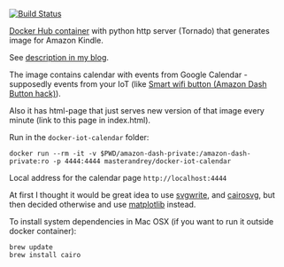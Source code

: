 [![Build Status](https://travis-ci.org/masterandrey/docker-iot-calendar.png)](https://travis-ci.org/masterandrey/docker-iot-calendar)

[Docker Hub container](https://hub.docker.com/r/masterandrey/docker-iot-calendar/) 
with python http server (Tornado) that generates image for Amazon Kindle.

See [description in my blog](http://masterandrey.com/posts/en/iot_calendar_synology/).

The image contains calendar with events from Google Calendar - supposedly events from your IoT
(like [Smart wifi button (Amazon Dash Button hack)](http://masterandrey.com/posts/en/amazon_dash_button_hack/)).

Also it has html-page that just serves new version of that image every minute (link to
this page in index.html).

Run in the `docker-iot-calendar` folder:
```
docker run --rm -it -v $PWD/amazon-dash-private:/amazon-dash-private:ro -p 4444:4444 masterandrey/docker-iot-calendar
```

Local address for the calendar page `http://localhost:4444`

At first I thought it would be great idea to use
[svgwrite](http://svgwrite.readthedocs.io/en/master/attributes/presentation.html),
and [cairosvg](http://cairosvg.org/documentation/), but then decided otherwise
and use [matplotlib](http://matplotlib.org) instead.

To install system dependencies in Mac OSX (if you want to run it outside docker container):
```
brew update
brew install cairo
```

